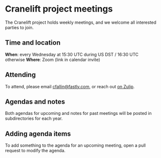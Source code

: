 # Cranelift project meetings

The Cranelift project holds weekly meetings, and we welcome all interested parties to join.

## Time and location

**When**: every Wednesday at 15:30 UTC during US DST / 16:30 UTC otherwise
**Where**: Zoom (link in calendar invite)


## Attending

To attend, please email <cfallin@fastly.com>, or reach out [on Zulip](https://bytecodealliance.zulipchat.com/#narrow/stream/217117-cranelift).

## Agendas and notes

Both agendas for upcoming and notes for past meetings will be posted in subdirectories for each year.

## Adding agenda items

To add something to the agenda for an upcoming meeting, open a pull request to modify the agenda.
